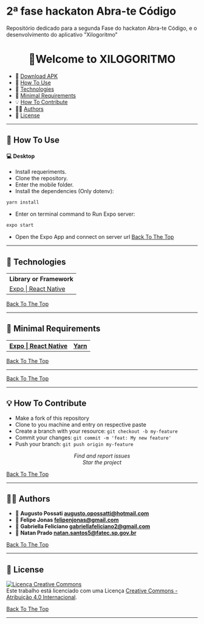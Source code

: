 # 2ª fase hackaton Abra-te Código
Repositório dedicado para a segunda Fase do hackaton Abra-te Código, e o desenvolvimento do aplicativo "Xilogoritmo"

<h1 id="title" align="center">👋Welcome to XILOGORITMO</h1>

- 💽 [Download APK](https://exp-shell-app-assets.s3.us-west-1.amazonaws.com/android/%40felipegnj/Xilogoritmo-631b9a8eabae4bc780b2b1765c552b71-signed.apk)
- 🤔 [How To Use](#how-to-use)
- 🚀 [Technologies](#technologies)
- 💾 [Minimal Requirements](#minimal-requirements)
- 💡 [How To Contribute](#how-to-contribute)
- 👦👩 [Authors](#author)
- 🔏 [License](#license)

---

<h2 id="how-to-use">🤔 How To Use</h2>

#### 💻 Desktop

- Install  requeriments. 
- Clone the repository.
- Enter the mobile folder.
- Install the dependencies (Only dotenv):
```sh
yarn install 
```

- Enter on terminal command to Run Expo server:
```sh
expo start
```
- Open the Expo App and connect on server url
[Back To The Top](#title)

---

<h2 id="technologies">🚀 Technologies</h2>

 <table>
  <tr>
    <th>Library or Framework </th>
  </tr>
  <tr>
    <td> 
        <a href="https://docs.expo.io/workflow/expo-cli/">
            Expo | React Native
        </a>
    </td>
    
  </tr>
</table>

[Back To The Top](#title)

---

<h2 id="minimal-requirements">💾 Minimal Requirements</h2>
    <table>
    <tr>
        <th>
            <a href="https://docs.expo.io/workflow/expo-cli/">
            Expo | React Native
          </a>
        </th>
        <th>
            <a href="https://yarnpkg.com/getting-started">
            Yarn
            </a>
        </th>
    </tr>
    </table>


[Back To The Top](#title)

---


[Back To The Top](#title)

---

<h2 id="how-to-contribute">💡 How To Contribute</h2>

- Make a fork of this repository
- Clone to you machine and entry on respective paste
- Create a branch with your resource: `git checkout -b my-feature`
- Commit your changes: `git commit -m 'feat: My new feature'`
- Push your branch: `git push origin my-feature`

<p align="center">
<i> Find and report issues</i><br />
<i> Star the project</i><br />
</p>

[Back To The Top](#title)

---

<h2 id="author">👦👩 Authors</h2>

- 👦 **Augusto Possati <augusto.opossatti@hotmail.com>**
- 👦 **Felipe Jonas <felipenjonas@gmail.com>**
- 👩 **Gabriella Feliciano <gabriellafeliciano2@gmail.com>**
- 👦 **Natan Prado <natan.santos5@fatec.sp.gov.br>**


[Back To The Top](#title)

---

<h2 id="license">🔏 License</h2>

<a rel="license" href="http://creativecommons.org/licenses/by/4.0/"><img alt="Licença Creative Commons" style="border-width:0" src="https://i.creativecommons.org/l/by/4.0/88x31.png" /></a><br />Este trabalho está licenciado com uma Licença <a rel="license" href="http://creativecommons.org/licenses/by/4.0/">Creative Commons - Atribuição  4.0 Internacional</a>.

[Back To The Top](#title)

---

